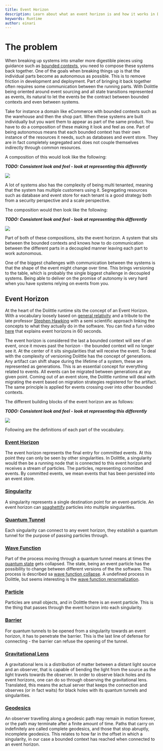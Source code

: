 ```yaml
---
title: Event Horizon
description: Learn about what an event horizon is and how it works in Dolittle
keywords: Runtime
author: einari
---
```


# The problem

When breaking up systems into smaller more digestible pieces using guidance such as [bounded contexts](../bounded_context),
you need to compose these systems back together. One of the goals when breaking things up is that the individual parts
become as autonomous as possible. This is to remove friction in development and deployment. Part of bringing it back together
often requires some communication between the running parts. With Dolittle being oriented around event sourcing and all state
transitions represented as events, its natural to let the events be the contract between bounded contexts and even between
systems.

Take for instance a domain like eCommerce with bounded contexts such as the warehouse and then the shop part.
When these systems are built individually but you want them to appear as part of the same product. You have to do a
composition of these making it look and feel as one. Part of being autonomous means that each bounded context has their own
instance of the resources it needs, such as databases and event store. They are in fact completely segregated and does not
couple themselves indirectly through common resources.

A composition of this would look like the following:

***TODO: Consistent look and feel - look at representing this differently***

![](./images/composition.png)

A lot of systems also has the complexity of being multi tenanted, meaning that the system has multiple customers using it.
Segregating resources such as database and event store for each tenant is a good strategy both from a security perspective
and a scale perspective.

The composition would then look like the following:

***TODO: Consistent look and feel - look at representing this differently***

![](./images/composition_multi_tenant.png)

Part of both of these compositions, sits the event horizon. A system that sits between the bounded contexts and knows how
to do communication between the different parts in a decoupled manner leaving each part to work autonomous.

One of the biggest challenges with communication between the systems is that the shape of the event might change over time.
This brings versioning to the table, which is probably the single biggest challenge in decoupled systems. Being able to deliver
on the promise of autonomy is very hard when you have systems relying on events from you.

## Event Horizon

At the heart of the Dolittle runtime sits the concept of an Event Horizon. With a vocabulary loosely based on [general relativity](https://en.wikipedia.org/wiki/General_relativity) and a tribute to the late professor [Stephen Hawking](https://en.wikipedia.org/wiki/Stephen_Hawkings) with a semi scientific approach linking the concepts to what they actually do in the software. You can find a fun video [here](https://www.youtube.com/watch?v=E8hzLM0JpYw) that explains event horizons in 60 seconds.

The event horizon is considered the last a bounded context will see of an event, once it moves past the horizon - the bounded context
will no longer see it. At the center of it sits singularities that will receive the event. To deal with the complexity of versioning
Dolittle has the concept of generations. Any artifact can shift shape during the lifetime of a system, these are represented as generations.
This is an essential concept for everything related to events. All events can be migrated between generations at any given point.
Coming out of an event store, the Dolittle runtime will deal with migrating the event based on migration strategies registered for the
artifact. The same principle is applied for events crossing over into other bounded contexts.

The different building blocks of the event horizon are as follows:

***TODO: Consistent look and feel - look at representing this differently***

![](./images/event_horizon.png)

Following are the definitions of each part of the vocabulary.

### [Event Horizon](https://en.wikipedia.org/wiki/Event_horizon)

The event horizon represents the final entry for committed events. At this point they can only be seen by other singularities.
In Dolittle, a singularity would then be a running node that is connected to this event horizon and receives a stream of particles.
The particles, representing committed events. By committed events, we mean events that has been persisted into an event store.

### [Singularity](https://en.wikipedia.org/wiki/Gravitational_singularity)

A singularity represents a single destination point for an event-particle. An event horizon can [spaghettify](https://en.wikipedia.org/wiki/Spaghettification) particles into multiple singularities.

### [Quantum Tunnel](https://en.wikipedia.org/wiki/Quantum_tunnelling)

Each singularity can connect to any event horizon, they establish a quantum tunnel for the purpose of passing particles through.

### [Wave Function](https://en.wikipedia.org/wiki/Wave_function)

Part of the process moving through a quantum tunnel means at times the [quantum state](https://en.wikipedia.org/wiki/Quantum_state) gets collapsed.
The state, being an event particle has the possibility to change between different versions of the the software.
This process is described sa [wave function collapse](https://en.wikipedia.org/wiki/Wave_function_collapse).
A undefined process in Dolittle, but seems interesting is the [wave function renormalization](https://en.wikipedia.org/wiki/Wave_function_renormalization).

### [Particle](https://en.wikipedia.org/wiki/Particle)

Particles are small objects, and in Dolittle there is an event particle. This is the thing that passes through the event
horizon into each singularity.

### [Barrier](https://en.wikipedia.org/wiki/Rectangular_potential_barrier)

For quantum tunnels to be opened from a singularity towards an event horizon, it has to penetrate the barrier.
This is the last line of defense for connecting - the barrier can refuse the opening of the tunnel.

### [Gravitational Lens](https://en.wikipedia.org/wiki/Gravitational_lens)

A gravitational lens is a distribution of matter between a distant light source and an observer, that is capable of bending the light from the source as the light travels towards the observer.
In order to observe black holes and its event horizons, one can do so through observing the gravitational lens.
Translated, this means the actual server that keeps the connection and observes (or in fact waits) for black holes with its quantum tunnels and singularities.

### [Geodesics](https://vrs.amsi.org.au/geodesic-incompleteness-spacetime/)

An observer travelling along a geodesic path may remain in motion forever, or the path may terminate after a finite amount of time. Paths that carry on indefinitely are called complete geodesics, and those that stop abruptly, incomplete geodesics.
This relates to how far in the offset in which a singularity, in our case a bounded context has reached when connected to an event horizon.
